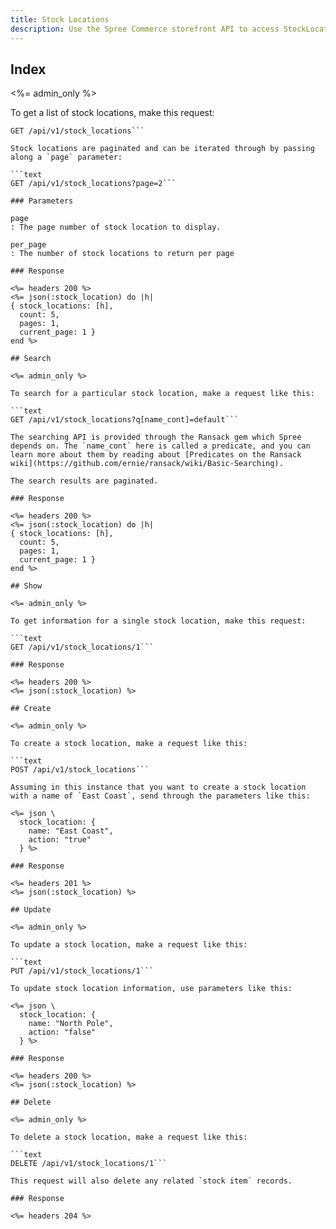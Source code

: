 ```yaml
---
title: Stock Locations
description: Use the Spree Commerce storefront API to access StockLocation data.
---
```


## Index

<%= admin_only %>

To get a list of stock locations, make this request:

```text
GET /api/v1/stock_locations```

Stock locations are paginated and can be iterated through by passing along a `page` parameter:

```text
GET /api/v1/stock_locations?page=2```

### Parameters

page
: The page number of stock location to display.

per_page
: The number of stock locations to return per page

### Response

<%= headers 200 %>
<%= json(:stock_location) do |h|
{ stock_locations: [h],
  count: 5,
  pages: 1,
  current_page: 1 }
end %>

## Search

<%= admin_only %>

To search for a particular stock location, make a request like this:

```text
GET /api/v1/stock_locations?q[name_cont]=default```

The searching API is provided through the Ransack gem which Spree depends on. The `name_cont` here is called a predicate, and you can learn more about them by reading about [Predicates on the Ransack wiki](https://github.com/ernie/ransack/wiki/Basic-Searching).

The search results are paginated.

### Response

<%= headers 200 %>
<%= json(:stock_location) do |h|
{ stock_locations: [h],
  count: 5,
  pages: 1,
  current_page: 1 }
end %>

## Show

<%= admin_only %>

To get information for a single stock location, make this request:

```text
GET /api/v1/stock_locations/1```

### Response

<%= headers 200 %>
<%= json(:stock_location) %>

## Create

<%= admin_only %>

To create a stock location, make a request like this:

```text
POST /api/v1/stock_locations```

Assuming in this instance that you want to create a stock location with a name of `East Coast`, send through the parameters like this:

<%= json \
  stock_location: {
    name: "East Coast",
    action: "true"
  } %>

### Response

<%= headers 201 %>
<%= json(:stock_location) %>

## Update

<%= admin_only %>

To update a stock location, make a request like this:

```text
PUT /api/v1/stock_locations/1```

To update stock location information, use parameters like this:

<%= json \
  stock_location: {
    name: "North Pole",
    action: "false"
  } %>

### Response

<%= headers 200 %>
<%= json(:stock_location) %>

## Delete

<%= admin_only %>

To delete a stock location, make a request like this:

```text
DELETE /api/v1/stock_locations/1```

This request will also delete any related `stock item` records.

### Response

<%= headers 204 %>
